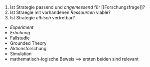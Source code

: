 1) Ist Strategie passend und _angemessend_ für [[Forschungsfrage]]?
2) Ist Straegie mit vorhandenen _Ressourcen_ viable?
3) Ist Strategie _ethisch_ vertretbar?

- *Experiment*
- *Erhebung*
- Fallstudie
- Grounded Theory
- Aktionsforschung
- Simulation
- mathematisch-logische Beweis
==> ersten beiden sind relevant